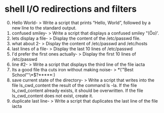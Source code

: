 # shell I/O redirections and filters
0. Hello World- > Write a script that prints “Hello, World”, followed by a new line to the standard output.
1. confused smiley- > Write a script that displays a confused smiley "(Ôo)'.
2. lets display a file- > Display the content of the /etc/passwd file.
3. what about 2- > Display the content of /etc/passwd and /etc/hosts
4. last lines of a file- > Display the last 10 lines of /etc/passwd
5. I'd prefer the first ones actually- > Display the first 10 lines of /etc/passwd
6. line #2- > Write a script that displays the third line of the file iacta
7. Its a good file tha cuts iron without making noise- > \*\\'"Best School"\'\\*$\?\*\*\*\*\*:)
8. save current state of the directory- > Write a script that writes into the file ls_cwd_content the result of the command ls -la. If the file ls_cwd_content already exists, it should be overwritten. If the file ls_cwd_content does not exist, create it.
9. duplicate last line- > Write a script that duplicates the last line of the file iacta
